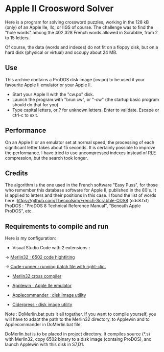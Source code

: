 # Apple II Croosword Solver

Here is a program for solving crossword puzzles, working in the 128 kB (only) of an Apple IIe, IIc, or IIGS of course.
The challenge was to find the "hole words" among the 402 328 French words allowed in Scrabble, from 2 to 15 letters.

Of course, the data (words and indexes) do not fit on a floppy disk, but on a hard disk (physical or virtual) and occupy about 24 MB.

## Use
This archive contains a ProDOS disk image (cw.po) to be used it your favourite Apple II emulator or your Apple II.
* Start your Apple II with the "cw.po" disk.
* Launch the program with "brun cw", or "-cw" (the startup basic program should do that for you)
* Type capital letters, or ? for unknown letters. Enter to validate. Escape or ctrl-c to exit.

## Performance
On an Apple II or an emulator set at normal speed, the processing of each significant letter takes about 15 seconds.
It is certainly possible to improve the performance. I have tried to use uncompressed indexes instead of RLE compression, but the search took longer.

## Credits
The algorithm is the one used in the French software "Easy Puss", for those who remember this database software for Apple II, published in the 80's. It is applied to letters and their positions in this case.
I found the list of words here: https://github.com/Thecoolsim/French-Scrabble-ODS8
(ods8.txt)
ProDOS : "ProDOS 8 Technical Reference Manual", "Beneath Apple ProDOS", etc.

## Requirements to compile and run

Here is my configuration:

* Visual Studio Code with 2 extensions :

-> [Merlin32 : 6502 code hightliting](marketplace.visualstudio.com/items?itemName=olivier-guinart.merlin32)

-> [Code-runner :  running batch file with right-clic.](marketplace.visualstudio.com/items?itemName=formulahendry.code-runner)

* [Merlin32 cross compiler](brutaldeluxe.fr/products/crossdevtools/merlin)

* [Applewin : Apple IIe emulator](github.com/AppleWin/AppleWin)

* [Applecommander ; disk image utility](applecommander.sourceforge.net)

* [Ciderpress ; disk image utility](a2ciderpress.com)

Note :
DoMerlin.bat puts it all together. If you want to compile yourself, you will have to adapt the path to the Merlin32 directory, to Applewin and to Applecommander in DoMerlin.bat file.

DoMerlin.bat is to be placed in project directory.
It compiles source (*.s) with Merlin32, copy 6502 binary to a disk image (containg ProDOS), and launch Applewin with this disk in S7,D1.

